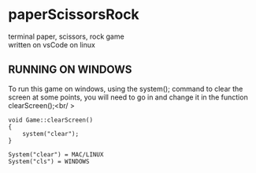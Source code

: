 # paperScissorsRock
terminal paper, scissors, rock game<br />
written on vsCode on linux

## RUNNING ON WINDOWS
To run this game on windows, using the system(); command to clear the screen at some points, you will need to go in and change it in the function clearScreen();<br/ >
```
void Game::clearScreen()
{
    system("clear");
}

```

```
System("clear") = MAC/LINUX
System("cls") = WINDOWS
```
